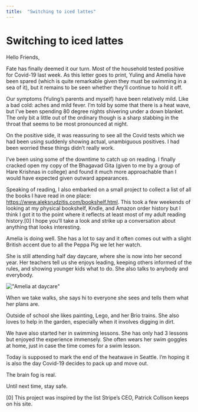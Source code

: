 ```yaml
---
title:  "Switching to iced lattes"
---
```


Switching to iced lattes
===

Hello Friends,
 
Fate has finally deemed it our turn. Most of the household tested positive for Covid-19 last week. As this letter goes to print, Yuling and Amelia have been spared (which is quite remarkable given they must be swimming in a sea of it), but it remains to be seen whether they’ll continue to hold it off. 
 
Our symptoms (Yuling’s parents and myself) have been relatively mild. Like a bad cold: aches and mild fever. I’m told by some that there is a heat wave, but I’ve been spending 80 degree nights shivering under a down blanket. The only bit a little out of the ordinary though is a sharp stabbing in the throat that seems to be most pronounced at night.
 
On the positive side, it was reassuring to see all the Covid tests which we had been using suddenly showing actual, unambiguous positives. I had been worried these things didn’t really work. 
 
I’ve been using some of the downtime to catch up on reading. I finally cracked open my copy of the Bhagavad Gita (given to me by a group of Hare Krishnas in college) and found it much more approachable than I would have expected given outward appearances.
 
Speaking of reading, I also embarked on a small project to collect a list of all the books I have read in one place: https://www.aleksrudzitis.com/bookshelf.html. This took a few weekends of looking at my physical bookshelf, Kndle, and Amazon order history but I think I got it to the point where it reflects at least most of my adult reading history.[0] I hope you’ll take a look and strike up a conversation about anything that looks interesting. 
 
Amelia is doing well. She has a lot to say and it often comes out with a slight British accent due to all the Peppa Pig we let her watch. 
 
She is still attending half day daycare, where she is now into her second year. Her teachers tell us she enjoys leading, keeping others informed of the rules, and showing younger kids what to do. She also talks to anybody and everybody.

!["Amelia at daycare"](imgs/2022-08-01.jpg "Amelia at daycare")
 
When we take walks, she says hi to everyone she sees and tells them what her plans are. 
 
Outside of school she likes painting, Lego, and her Brio trains. She also loves to help in the garden, especially when it involves digging in dirt. 
 
We have also started her in swimming lessons. She has only had 3 lessons but enjoyed the experience immensely. She often wears her swim goggles at home, just in case the time comes for a swim lesson. 
 
Today is supposed to mark the end of the heatwave in Seattle. I’m hoping it is also the day Covid-19 decides to pack up and move out. 
 
The brain fog is real.
 
Until next time, stay safe.
 
[0] This project was inspired by the list Stripe’s CEO, Patrick Collison keeps on his site.